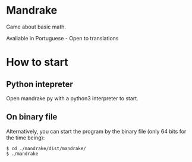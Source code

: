 # Mandrake
Game about basic math.

Avaliable in Portuguese - Open to translations

# How to start
## Python intepreter 
Open mandrake.py with a python3 interpreter to start.
## On binary file
Alternatively, you can start the program by the binary file (only 64 bits for the time being):
```
$ cd ./mandrake/dist/mandrake/
$ ./mandrake
```

